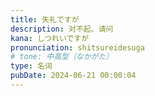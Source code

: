 ```yaml
---
title: 失礼ですが
description: 对不起、请问
kana: しつれいですが
pronunciation: shitsureidesuga
# tone: 中高型（なかがた）
type: 名词
pubDate: 2024-06-21 00:00:04
---
```


